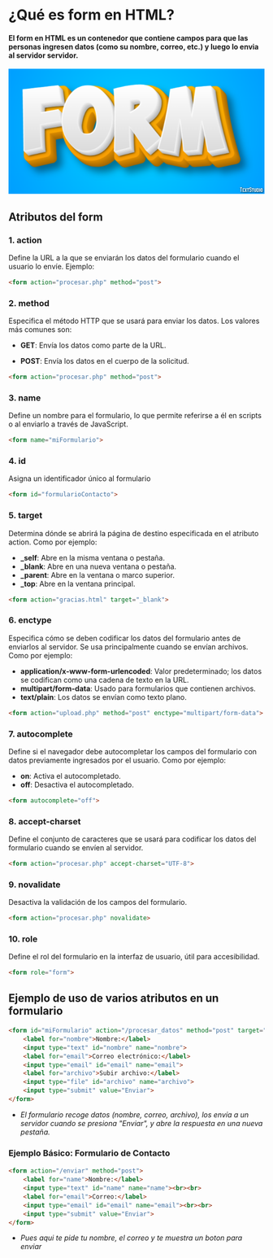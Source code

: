 # ¿Qué es form en HTML?
#### El form en HTML es un contenedor que contiene campos para que las personas ingresen datos (como su nombre, correo, etc.) y luego lo envia al servidor servidor.
![Mi imagen local](img/form.png)

## Atributos del form
### 1. action
Define la URL a la que se enviarán los datos del formulario cuando el usuario lo envíe.
Ejemplo:
```html
<form action="procesar.php" method="post">
```
### 2. method
Especifica el método HTTP que se usará para enviar los datos. Los valores más comunes son:

* **GET**: Envía los datos como parte de la URL.

* **POST**: Envía los datos en el cuerpo de la solicitud.
```html
<form action="procesar.php" method="post">
```
### 3. name
Define un nombre para el formulario, lo que permite referirse a él en scripts o al enviarlo a través de JavaScript.
```html
<form name="miFormulario">
```
### 4. id
Asigna un identificador único al formulario
```html
<form id="formularioContacto">
```
### 5. target
Determina dónde se abrirá la página de destino especificada en el atributo action. Como por ejemplo:

* **_self**: Abre en la misma ventana o pestaña.
* **_blank**: Abre en una nueva ventana o pestaña.
* **_parent**: Abre en la ventana o marco superior.
* **_top**: Abre en la ventana principal.
```html
<form action="gracias.html" target="_blank">
```
### 6. enctype
Especifica cómo se deben codificar los datos del formulario antes de enviarlos al servidor. Se usa principalmente cuando se envían archivos. Como por ejemplo:

* **application/x-www-form-urlencoded**: Valor predeterminado; los datos se codifican como una cadena de texto en la URL.
* **multipart/form-data**: Usado para formularios que contienen archivos.
* **text/plain**: Los datos se envían como texto plano.
```html
<form action="upload.php" method="post" enctype="multipart/form-data">
```
### 7. autocomplete
Define si el navegador debe autocompletar los campos del formulario con datos previamente ingresados por el usuario. Como por ejemplo:

* **on**: Activa el autocompletado.
* **off**: Desactiva el autocompletado.
```html
<form autocomplete="off">
```
### 8. accept-charset
Define el conjunto de caracteres que se usará para codificar los datos del formulario cuando se envíen al servidor.
```html
<form action="procesar.php" accept-charset="UTF-8">
```
### 9. novalidate
Desactiva la validación de los campos del formulario.
```html
<form action="procesar.php" novalidate>
```
### 10. role
Define el rol del formulario en la interfaz de usuario, útil para accesibilidad.
```html
<form role="form">
```

## Ejemplo de uso de varios atributos en un formulario
```html
<form id="miFormulario" action="/procesar_datos" method="post" target="_blank" enctype="multipart/form-data" autocomplete="on" accept-charset="UTF-8" novalidate>
    <label for="nombre">Nombre:</label>
    <input type="text" id="nombre" name="nombre">
    <label for="email">Correo electrónico:</label>
    <input type="email" id="email" name="email">
    <label for="archivo">Subir archivo:</label>
    <input type="file" id="archivo" name="archivo">
    <input type="submit" value="Enviar">
</form>
```
* *El formulario recoge datos (nombre, correo, archivo), los envía a un servidor cuando se presiona "Enviar", y abre la respuesta en una nueva pestaña.*
### Ejemplo Básico: Formulario de Contacto
```html
<form action="/enviar" method="post">
    <label for="name">Nombre:</label>
    <input type="text" id="name" name="name"><br><br>
    <label for="email">Correo:</label>
    <input type="email" id="email" name="email"><br><br>
    <input type="submit" value="Enviar">
</form>
```
* *Pues aqui te pide tu nombre, el correo y te muestra un boton para enviar* 